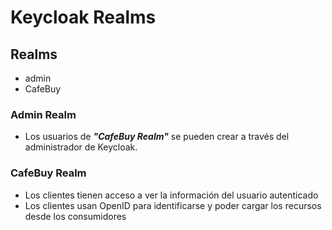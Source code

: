 
# Keycloak Realms

## Realms
- admin
- CafeBuy

### Admin Realm
- Los usuarios de ***"CafeBuy Realm"*** se pueden crear a través del administrador de Keycloak.

### CafeBuy Realm
- Los clientes tienen acceso a ver la información del usuario autenticado
- Los clientes usan OpenID para identificarse y poder cargar los recursos desde los consumidores